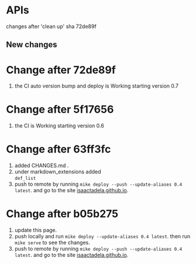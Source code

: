 # APIs

changes after 'clean up' sha 72de89f

## New changes

# Change after 72de89f
1.  the CI auto version bump and deploy is Working starting version 0.7

# Change after 5f17656
1.  the CI is Working starting version 0.6

# Change after 63ff3fc
1.  added CHANGES.md .
2.  under markdown_extensions added   \
      ```def_list```
3.  push to remote by running ```mike deploy --push --update-aliases 0.4 latest```.
    and go to the site [isaactadela.github.io](https://isaactadela.github.io/mkdocs-material/).


# Change after b05b275
1.  update this page.
2.  push locally and run ```mike deploy --update-aliases 0.4 latest```.
then run ```mike serve``` to see the changes.
3.  push to remote by running ```mike deploy --push --update-aliases 0.4 latest```.
      and go to the site [isaactadela.github.io](https://isaactadela.github.io/mkdocs-material/).
